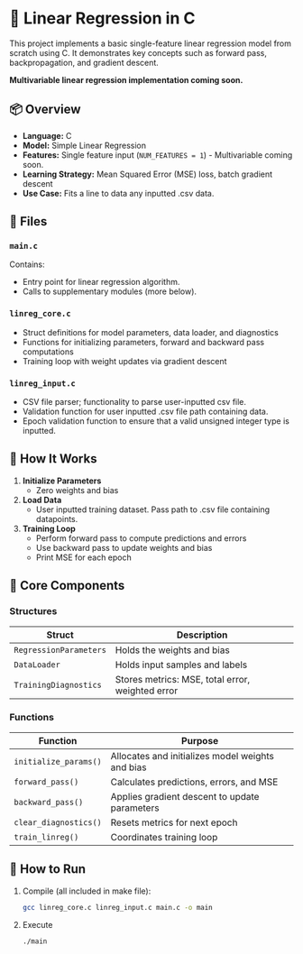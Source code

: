 # 🧮 Linear Regression in C

This project implements a basic single-feature linear regression model from scratch using C. It demonstrates key concepts such as forward pass, backpropagation, and gradient descent.

**Multivariable linear regression implementation coming soon.**
## 📦 Overview

- **Language:** C
- **Model:** Simple Linear Regression
- **Features:** Single feature input (`NUM_FEATURES = 1`) - Multivariable coming soon.
- **Learning Strategy:** Mean Squared Error (MSE) loss, batch gradient descent
- **Use Case:** Fits a line to data any inputted .csv data.

## 📁 Files

### `main.c`
Contains:
- Entry point for linear regression algorithm.
- Calls to supplementary modules (more below).

### `linreg_core.c`
- Struct definitions for model parameters, data loader, and diagnostics
- Functions for initializing parameters, forward and backward pass computations
- Training loop with weight updates via gradient descent

### `linreg_input.c`
- CSV file parser; functionality to parse user-inputted csv file.
- Validation function for user inputted .csv file path containing data.
- Epoch validation function to ensure that a valid unsigned integer type is inputted.

## 🚀 How It Works

1. **Initialize Parameters**
   - Zero weights and bias
2. **Load Data**
   - User inputted training dataset. Pass path to .csv file containing datapoints.
3. **Training Loop**
   - Perform forward pass to compute predictions and errors
   - Use backward pass to update weights and bias
   - Print MSE for each epoch

## 🧠 Core Components

### Structures

| Struct | Description |
|--------|-------------|
| `RegressionParameters` | Holds the weights and bias |
| `DataLoader` | Holds input samples and labels |
| `TrainingDiagnostics` | Stores metrics: MSE, total error, weighted error |

### Functions

| Function | Purpose |
|---------|---------|
| `initialize_params()` | Allocates and initializes model weights and bias |
| `forward_pass()` | Calculates predictions, errors, and MSE |
| `backward_pass()` | Applies gradient descent to update parameters |
| `clear_diagnostics()` | Resets metrics for next epoch |
| `train_linreg()` | Coordinates training loop |

## 🔧 How to Run

1. Compile (all included in make file):
   ```bash
   gcc linreg_core.c linreg_input.c main.c -o main

2. Execute
    ```bash
    ./main
